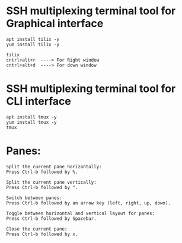 # SSH multiplexing terminal tool for Graphical interface
```
apt install tilix -y
yum install tilix -y
```
```
tilix
cntrl+alt+r  ----> For Right window
cntrl+alt+d  ----> For down window
```
# SSH multiplexing terminal tool for CLI interface
```
apt install tmux -y
yum install tmux -y
tmux
```
# Panes:
```
Split the current pane horizontally:
Press Ctrl-b followed by %.

Split the current pane vertically:
Press Ctrl-b followed by ".

Switch between panes:
Press Ctrl-b followed by an arrow key (left, right, up, down).

Toggle between horizontal and vertical layout for panes:
Press Ctrl-b followed by Spacebar.

Close the current pane:
Press Ctrl-b followed by x.
```
